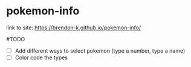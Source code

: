# pokemon-info
link to site: https://brendon-k.github.io/pokemon-info/

#TODO

- [ ] Add different ways to select pokemon (type a number, type a name)
- [ ] Color code the types